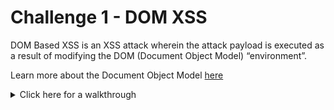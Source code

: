 # Challenge 1 - DOM XSS

DOM Based XSS is an XSS attack wherein the attack payload is executed as a result of modifying the DOM (Document Object Model) “environment”.

Learn more about the Document Object Model [here](https://www.w3.org/TR/WD-DOM/introduction.html)

<details>
  <summary>Click here for a walkthrough</summary>
  
  First navigate to the home page where there's a search bar.
  
  <p align="center">
	      <img src="https://github.com/DMUHackers/weekly_sessions/blob/master/2020-2021/week_12/challenge_1/ch1shots/homescreen.PNG">
  </p>
  
  We can test for and check the vulnerability of the search bar/site using the following injection of code ``` <iframe src="javascript:alert(`xss`)" ```. Type or copy it in, then search!
  
  <p align="center">
	      <img src="https://github.com/DMUHackers/weekly_sessions/blob/master/2020-2021/week_12/challenge_1/ch1shots/searchbarcommand.PNG">
  </p>
  
  The 'xss' part of the above code displays the message. This could be changed to what you would like, as I have below.
  
  <p align="center">
	      <img src="https://github.com/DMUHackers/weekly_sessions/blob/master/2020-2021/week_12/challenge_1/ch1shots/JeremyJUiceLove.PNG">
  </p>

  You should find the challenge complete. Move on to challenge 2 or have a look at some other challenges on the scoreboard if you've unlocked that already.

  <p align="center">
	      <img src="https://github.com/DMUHackers/weekly_sessions/blob/master/2020-2021/week_12/challenge_1/ch1shots/ChallengeComplete.PNG">
  </p>
  
</details>
